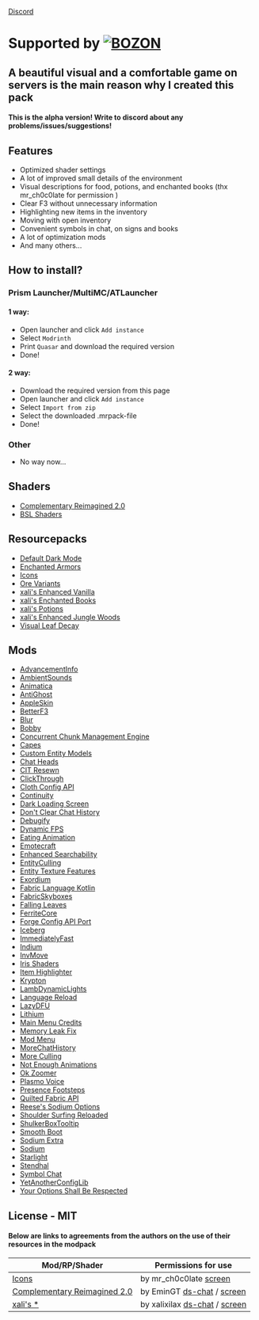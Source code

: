 [Discord](https://discord.gg/frUYajrk29)

# Supported by  [![BOZON](https://i.imgur.com/gDWlxiC.png)](https://bozon.site/)
## A beautiful visual and a comfortable game on servers is the main reason why I created this pack

#### This is the alpha version! Write to discord about any problems/issues/suggestions!

## Features

- Optimized shader settings
- A lot of improved small details of the environment
- Visual descriptions for food, potions, and enchanted books (thx mr_ch0c0late for permission )
- Clear F3 without unnecessary information
- Highlighting new items in the inventory
- Moving with open inventory
- Convenient symbols in chat, on signs and books
- A lot of optimization mods
- And many others...

## How to install?
### Prism Launcher/MultiMC/ATLauncher
#### 1 way:
- Open launcher and click ```Add instance```
- Select ```Modrinth```
- Print ```Quasar``` and download the required version
- Done!

#### 2 way:
- Download the required version from this page
- Open launcher and click ```Add instance```
- Select ```Import from zip```
- Select the downloaded .mrpack-file
- Done!

### Other
- No way now...

## Shaders
- [Complementary Reimagined 2.0](https://modrinth.com/shader/complementary-reimagined/versions#all-versions)
- [BSL Shaders](https://modrinth.com/shader/bsl-shaders)

## Resourcepacks
- [Default Dark Mode](https://modrinth.com/resourcepack/default-dark-mode)
- [Enchanted Armors](https://www.curseforge.com/minecraft/texture-packs/enchanted-armors)
- [Icons](https://modrinth.com/resourcepack/icons)
- [Ore Variants](https://modrinth.com/resourcepack/ore-variants)
- [xali's Enhanced Vanilla](https://modrinth.com/resourcepack/xalis-enhanced-vanilla)
- [xali's Enchanted Books](https://modrinth.com/resourcepack/xalis-enchanted-books)
- [xali's Potions](https://www.curseforge.com/minecraft/texture-packs/xalis-potions)
- [xali's Enhanced Jungle Woods](https://www.curseforge.com/minecraft/texture-packs/xalis-enhanced-jungle-wood)
- [Visual Leaf Decay](https://modrinth.com/resourcepack/visual-leaf-decay)

## Mods
-  [AdvancementInfo](https://modrinth.com/mod/advancementinfo)
-  [AmbientSounds](https://modrinth.com/mod/ambientsounds)
-  [Animatica](https://modrinth.com/mod/animatica)
-  [AntiGhost](https://modrinth.com/mod/antighost)
-  [AppleSkin](https://modrinth.com/mod/appleskin)
-  [BetterF3](https://modrinth.com/mod/betterf3)
-  [Blur](https://modrinth.com/mod/blur-fabric)
-  [Bobby](https://modrinth.com/mod/bobby)
-  [Concurrent Chunk Management Engine](https://modrinth.com/mod/c2me-fabric)
-  [Capes](https://modrinth.com/mod/capes)
-  [Custom Entity Models](https://modrinth.com/mod/cem)
-  [Chat Heads](https://modrinth.com/mod/chat-heads)
-  [CIT Resewn](https://modrinth.com/mod/cit-resewn)
-  [ClickThrough](https://modrinth.com/mod/clickthrough)
-  [Cloth Config API](https://modrinth.com/mod/cloth-config)
-  [Continuity](https://modrinth.com/mod/continuity)
-  [Dark Loading Screen](https://modrinth.com/mod/dark-loading-screen)
-  [Don't Clear Chat History](https://modrinth.com/mod/dcch)
-  [Debugify](https://modrinth.com/mod/debugify)
-  [Dynamic FPS](https://modrinth.com/mod/dynamic-fps)
-  [Eating Animation](https://modrinth.com/mod/eating-animation)
-  [Emotecraft](https://modrinth.com/mod/emotecraft)
-  [Enhanced Searchability](https://modrinth.com/mod/enhanced-searchability)
-  [EntityCulling](entityculling)
-  [Entity Texture Features](https://modrinth.com/mod/entitytexturefeatures)
-  [Exordium](https://modrinth.com/mod/exordium)
-  [Fabric Language Kotlin](https://modrinth.com/mod/fabric-language-kotlin)
-  [FabricSkyboxes](https://modrinth.com/mod/fabricskyboxes)
-  [Falling Leaves](https://modrinth.com/mod/fallingleaves)
-  [FerriteCore](https://modrinth.com/mod/ferrite-core)
-  [Forge Config API Port](https://modrinth.com/mod/forge-config-api-port)
-  [Iceberg](https://modrinth.com/mod/iceberg)
-  [ImmediatelyFast](https://modrinth.com/mod/immediatelyfast)
-  [Indium](https://modrinth.com/mod/indium)
-  [InvMove](https://modrinth.com/mod/invmove)
-  [Iris Shaders](https://modrinth.com/mod/iris)
-  [Item Highlighter](https://modrinth.com/mod/item-highlighter)
-  [Krypton](https://modrinth.com/mod/krypton)
-  [LambDynamicLights](https://modrinth.com/mod/lambdynamiclights)
-  [Language Reload](https://modrinth.com/mod/language-reload)
-  [LazyDFU](https://modrinth.com/mod/lazydfu)
-  [Lithium](https://modrinth.com/mod/lithium)
-  [Main Menu Credits](https://modrinth.com/mod/main-menu-credits)
-  [Memory Leak Fix](https://modrinth.com/mod/memoryleakfix)
-  [Mod Menu](https://modrinth.com/mod/modmenu)
-  [MoreChatHistory](https://modrinth.com/mod/morechathistory)
-  [More Culling](https://modrinth.com/mod/moreculling)
-  [Not Enough Animations](https://modrinth.com/mod/not-enough-animations)
-  [Ok Zoomer](https://modrinth.com/mod/ok-zoomer)
-  [Plasmo Voice](https://modrinth.com/plugin/plasmo-voice)
-  [Presence Footsteps](https://modrinth.com/mod/presence-footsteps)
-  [Quilted Fabric API](https://modrinth.com/mod/qsl)
-  [Reese's Sodium Options](https://modrinth.com/mod/reeses-sodium-options)
-  [Shoulder Surfing Reloaded](https://www.curseforge.com/minecraft/mc-mods/shoulder-surfing-reloaded)
-  [ShulkerBoxTooltip](https://modrinth.com/mod/shulkerboxtooltip)
-  [Smooth Boot](https://modrinth.com/mod/smoothboot-fabric)
-  [Sodium Extra](https://modrinth.com/mod/sodium-extra)
-  [Sodium](https://modrinth.com/mod/sodium)
-  [Starlight](https://modrinth.com/mod/starlight)
-  [Stendhal](https://modrinth.com/mod/stendhal)
-  [Symbol Chat](https://modrinth.com/mod/symbol-chat)
-  [YetAnotherConfigLib](https://modrinth.com/mod/yacl)
-  [Your Options Shall Be Respected](https://modrinth.com/mod/yosbr)

## License - MIT
#### Below are links to agreements from the authors on the use of their resources in the modpack
| Mod/RP/Shader | Permissions for use |
| ------ | ------ |
| [Icons](https://modrinth.com/resourcepack/icons) | by mr_ch0c0late [screen](https://imgur.com/a/44NTN11) |
| [Complementary Reimagined 2.0](https://modrinth.com/shader/complementary-reimagined) | by EminGT [ds-chat](https://discord.com/channels/744189556768636941/975340372865744937/1089880942790844616) / [screen](https://imgur.com/a/kH1L92H) |
| [xali's *](https://modrinth.com/user/xalixilax) | by xalixilax [ds-chat](https://discord.com/channels/590732530039390218/981603435168288778/1089878777594654770) / [screen](https://imgur.com/a/QqfXJUo) |